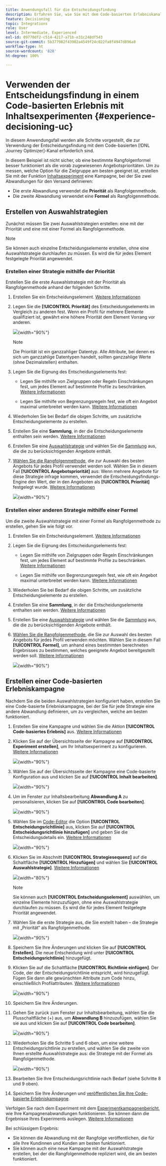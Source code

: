 ```yaml
---
title: Anwendungsfall für die Entscheidungsfindung
description: Erfahren Sie, wie Sie mit dem Code-basierten Erlebniskanal Entscheidungen erstellen und in Inhaltsexperimenten verwenden.
feature: Decisioning
topic: Integrations
role: User
level: Intermediate, Experienced
exl-id: 09770df2-c514-4217-a71b-e31c248df543
source-git-commit: 5b377982f43902a4549f24c022fa8f4947d896a8
workflow-type: ht
source-wordcount: '828'
ht-degree: 100%

---
```


# Verwenden der Entscheidungsfindung in einem Code-basierten Erlebnis mit Inhaltsexperimenten {#experience-decisioning-uc}

In diesem Anwendungsfall werden alle Schritte vorgestellt, die zur Verwendung der Entscheidungsfindung mit dem Code-basierten [!DNL Journey Optimizer]-Kanal erforderlich sind.

In diesem Beispiel ist nicht sicher, ob eine bestimmte Rangfolgenformel besser funktioniert als die vorab zugewiesenen Angebotsprioritäten. Um zu messen, welche Option für die Zielgruppe am besten geeignet ist, erstellen Sie mit der Funktion [Inhaltsexperiment](../content-management/content-experiment.md) eine Kampagne, bei der Sie zwei Abwandlungen für den Versand definieren:

* Die erste Abwandlung verwendet die **Priorität** als Rangfolgenmethode.
* Die zweite Abwandlung verwendet eine **Formel** als Rangfolgenmethode.

## Erstellen von Auswahlstrategien

Zunächst müssen Sie zwei Auswahlstrategien erstellen: eine mit der Priorität und eine mit einer Formel als Rangfolgenmethode.

>[!NOTE]
>
>Sie können auch einzelne Entscheidungselemente erstellen, ohne eine Auswahlstrategie durchlaufen zu müssen. Es wird die für jedes Element festgelegte Priorität angewendet.

### Erstellen einer Strategie mithilfe der Priorität

Erstellen Sie die erste Auswahlstrategie mit der Priorität als Rangfolgenmethode anhand der folgenden Schritte.

1. Erstellen Sie ein Entscheidungselement. [Weitere Informationen](items.md)

1. Legen Sie die **[!UICONTROL Priorität]** des Entscheidungselements im Vergleich zu anderen fest. Wenn ein Profil für mehrere Elemente qualifiziert ist, gewährt eine höhere Priorität dem Element Vorrang vor anderen.

   ![](assets/exd-uc-item-priority.png){width="90%"}

   >[!NOTE]
   >
   >Die Priorität ist ein ganzzahliger Datentyp. Alle Attribute, bei denen es sich um ganzzahlige Datentypen handelt, sollten ganzzahlige Werte (ohne Dezimalstellen) enthalten.

1. Legen Sie die Eignung des Entscheidungselements fest:

   * Legen Sie mithilfe von Zielgruppen oder Regeln Einschränkungen fest, um jedes Element auf bestimmte Profile zu beschränken. [Weitere Informationen](items.md#eligibility)

   * Legen Sie mithilfe von Begrenzungsregeln fest, wie oft ein Angebot maximal unterbreitet werden kann. [Weitere Informationen](items.md#capping)

1. Wiederholen Sie bei Bedarf die obigen Schritte, um zusätzliche Entscheidungselemente zu erstellen.

1. Erstellen Sie eine **Sammlung**, in der die Entscheidungselemente enthalten sein werden. [Weitere Informationen](collections.md)

1. Erstellen Sie eine [Auswahlstrategie](selection-strategies.md#create-selection-strategy) und wählen Sie die [Sammlung](collections.md) aus, die die zu berücksichtigenden Angebote enthält.

1. [Wählen Sie die Rangfolgenmethode](#select-ranking-method), die zur Auswahl des besten Angebots für jedes Profil verwendet werden soll. Wählen Sie in diesem Fall **[!UICONTROL Angebotspriorität]** aus: Wenn mehrere Angebote für diese Strategie infrage kommen, verwendet die Entscheidungsfindungs-Engine den Wert, der in den Angeboten als **[!UICONTROL Priorität]** festgelegt wurde. [Weitere Informationen](selection-strategies.md#offer-priority)

   ![](assets/exd-uc-strategy-priority.png){width="90%"}

### Erstellen einer anderen Strategie mithilfe einer Formel

Um die zweite Auswahlstrategie mit einer Formel als Rangfolgenmethode zu erstellen, gehen Sie wie folgt vor.

1. Erstellen Sie ein Entscheidungselement. [Weitere Informationen](items.md)

   <!--Do you need to set the same **[!UICONTROL Priority]** as for the first decision item, or it won't be considered at all?-->

1. Legen Sie die Eignung des Entscheidungselements fest:

   * Legen Sie mithilfe von Zielgruppen oder Regeln Einschränkungen fest, um jedes Element auf bestimmte Profile zu beschränken. [Weitere Informationen](items.md#eligibility)

   * Legen Sie mithilfe von Begrenzungsregeln fest, wie oft ein Angebot maximal unterbreitet werden kann. [Weitere Informationen](items.md#capping)

1. Wiederholen Sie bei Bedarf die obigen Schritte, um zusätzliche Entscheidungselemente zu erstellen.

1. Erstellen Sie eine **Sammlung**, in der die Entscheidungselemente enthalten sein werden. [Weitere Informationen](collections.md)

1. Erstellen Sie eine [Auswahlstrategie](selection-strategies.md#create-selection-strategy) und wählen Sie die [Sammlung](collections.md) aus, die die zu berücksichtigenden Angebote enthält.

1. [Wählen Sie die Rangfolgenmethode](#select-ranking-method), die Sie zur Auswahl des besten Angebots für jedes Profil verwenden möchten. Wählen Sie in diesem Fall **[!UICONTROL Formel]**, um anhand eines bestimmten berechneten Ergebnisses zu bestimmen, welches geeignete Angebot bereitgestellt werden soll. [Weitere Informationen](selection-strategies.md#ranking-formula)

   ![](assets/exd-uc-strategy-formula.png){width="90%"}

## Erstellen einer Code-basierten Erlebniskampagne

<!--To present the best dynamic offer and experience to your visitors on your website or mobile app, add a decision policy to a code-based campaign.

Define two delivery treatments each containing a different decision policy.-->

Nachdem Sie die beiden Auswahlstrategien konfiguriert haben, erstellen Sie eine Code-basierte Erlebniskampagne, bei der Sie für jede Strategie eine andere Abwandlung definieren, um zu vergleichen, welche am besten funktioniert.

1. Erstellen Sie eine Kampagne und wählen Sie die Aktion **[!UICONTROL Code-basiertes Erlebnis]** aus. [Weitere Informationen](../code-based/create-code-based.md)

1. Klicken Sie auf der Übersichtsseite der Kampagne auf **[!UICONTROL Experiment erstellen]**, um Ihr Inhaltsexperiment zu konfigurieren. [Weitere Informationen](../content-management/content-experiment.md)

   ![](assets/exd-uc-create-experiment.png){width="90%"}

1. Wählen Sie auf der Übersichtsseite der Kampagne eine Code-basierte Konfiguration aus und klicken Sie auf **[!UICONTROL Inhalt bearbeiten]**.

   ![](assets/exd-uc-edit-cbe-content.png){width="90%"}

1. Um im Fenster zur Inhaltsbearbeitung **Abwandlung A** zu personalisieren, klicken Sie auf **[!UICONTROL Code bearbeiten]**.

   ![](assets/exd-uc-experiment-treatment-a.png){width="90%"}

1. Wählen Sie im [Code-Editor](../code-based/create-code-based.md#edit-code) die Option **[!UICONTROL Entscheidungsrichtlinie]** aus, klicken Sie auf **[!UICONTROL Entscheidungsrichtlinie hinzufügen]** und geben Sie die Entscheidungsdetails ein. [Weitere Informationen](create-decision.md#add)

   ![](assets/decision-code-based-create.png){width="90%"}

1. Klicken Sie im Abschnitt **[!UICONTROL Strategiesequenz]** auf die Schaltfläche **[!UICONTROL Hinzufügen]** und wählen Sie **[!UICONTROL Auswahlstrategie]**. [Weitere Informationen](create-decision.md#select)

   ![](assets/decision-code-based-strategy-sequence.png){width="80%"}

   >[!NOTE]
   >
   >Sie können auch **[!UICONTROL Entscheidungselement]** auswählen, um einzelne Elemente hinzuzufügen, ohne eine Auswahlstrategie durchlaufen zu müssen. Es wird die für jedes Element festgelegte Priorität angewendet.

1. Wählen Sie die erste Strategie aus, die Sie erstellt haben – die Strategie mit „Priorität“ als Rangfolgenmethode.

   ![](assets/exd-uc-experiment-strategy-priority.png){width="90%"}

1. Speichern Sie Ihre Änderungen und klicken Sie auf **[!UICONTROL Erstellen]**. Die neue Entscheidung wird unter **[!UICONTROL Entscheidungsrichtlinie]** hinzugefügt.

1. Klicken Sie auf die Schaltfläche **[!UICONTROL Richtlinie einfügen]**. Der Code, der der Entscheidungsrichtlinie entspricht, wird hinzugefügt. Fügen Sie dann alle gewünschten Attribute zum Code hinzu, einschließlich Profilattributen. [Weitere Informationen](create-decision.md#use-decision-policy)

   ![](assets/exd-uc-experiment-insert-policy.png){width="90%"}

1. Speichern Sie Ihre Änderungen.

1. Gehen Sie zurück zum Fenster zur Inhaltsbearbeitung, wählen Sie die Plusschaltfläche (+) aus, um **Abwandlung B** hinzuzufügen, wählen Sie sie aus und klicken Sie auf **[!UICONTROL Code bearbeiten]**.

   ![](assets/exd-uc-experiment-treatment-b.png){width="90%"}

1. Wiederholen Sie die Schritte 5 und 6 oben, um eine weitere Entscheidungsrichtlinie zu erstellen, und wählen Sie die zweite von Ihnen erstellte Auswahlstrategie aus: die Strategie mit der Formel als Rangfolgenmethode. <!--Do you need to create exactly the same content to compare only the ranking method?-->

   ![](assets/exd-uc-experiment-strategy-formula.png){width="90%"}

1. Bearbeiten Sie Ihre Entscheidungsrichtlinie nach Bedarf (siehe Schritte 8 und 9 oben).

1. Speichern Sie Ihre Änderungen und [veröffentlichen Sie Ihre Code-basierte Erlebniskampagne](../code-based/publish-code-based.md).

Verfolgen Sie nach dem Experiment mit dem [Experimentkampagnenbericht](../reports/campaign-global-report-cja-experimentation.md), wie Ihre Kampagnenabwandlungen funktionieren.<!-- and [report on decisioning](cja-reporting.md).--> Sie können dann die Ergebnisse Ihres Experiments auslegen. [Weitere Informationen](../content-management/get-started-experiment.md#interpret-results)

Bei schlüssigem Ergebnis:

* Sie können die Abwandlung mit der Rangfolge veröffentlichen, die für alle Ihre Kundinnen und Kunden am besten funktioniert. 
* Sie können auch eine neue Kampagne mit der Auswahlstrategie erstellen, bei der die Rangfolgenmethode repliziert wird, die am besten funktioniert.